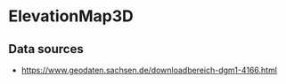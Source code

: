 # ElevationMap3D

## Data sources

- https://www.geodaten.sachsen.de/downloadbereich-dgm1-4166.html
